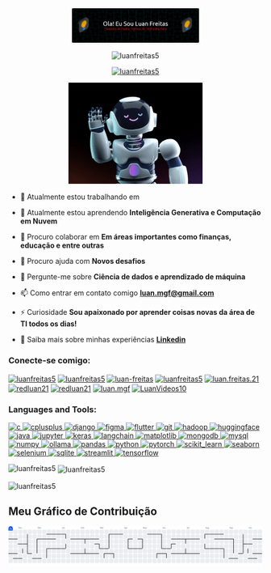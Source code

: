 <div align="center">
  <img src="banner/github-header-banner.png" alt="Luan Freitas - Cientista de Dados: Python, IA, NLP e Big Data" style="max-width: 50%;">
</div>

<p align="center"> <img src="https://komarev.com/ghpvc/?username=luanfreitas5&label=Visualizações+do+perfil&color=0e75b6&style=flat" alt="luanfreitas5" /> </p>

<p align="center"> <a href="https://github.com/ryo-ma/github-profile-trophy"><img src="https://github-profile-trophy.vercel.app/?username=luanfreitas5" alt="luanfreitas5" /></a> </p>

<div align="center">
  <img src="gif/Social Media Hello GIF by Jasper AI.gif" alt="Animação ilustrando um robo" height="200" loading="eager" />
</div>

-   🔭 Atualmente estou trabalhando em

-   🌱 Atualmente estou aprendendo **Inteligência Generativa e Computação em Nuvem**

-   👯 Procuro colaborar em **Em áreas importantes como finanças, educação e entre outras**

-   🤝 Procuro ajuda com **Novos desafios**

-   💬 Pergunte-me sobre **Ciência de dados e aprendizado de máquina**

-   📫 Como entrar em contato comigo **luan.mgf@gmail.com**

-   ⚡ Curiosidade **Sou apaixonado por aprender coisas novas da área de TI todos os dias!**

-   📄 Saiba mais sobre minhas experiências **[Linkedin](https://www.linkedin.com/in/luanfreitas5/)**

<h3 align="left">Conecte-se comigo:</h3>
<p align="left">
<a href="https://github.com/luanfreitas5" target="blank"><img align="center" src="https://raw.githubusercontent.com/rahuldkjain/github-profile-readme-generator/master/src/images/icons/Social/github.svg" alt="luanfreitas5" height="30" width="40" /></a>
<a href="https://linkedin.com/in/luanfreitas5" target="blank"><img align="center" src="https://raw.githubusercontent.com/rahuldkjain/github-profile-readme-generator/master/src/images/icons/Social/linked-in-alt.svg" alt="luanfreitas5" height="30" width="40" /></a>
<a href="https://stackoverflow.com/users/luan-freitas" target="blank"><img align="center" src="https://raw.githubusercontent.com/rahuldkjain/github-profile-readme-generator/master/src/images/icons/Social/stack-overflow.svg" alt="luan-freitas" height="30" width="40" /></a>
<a href="https://kaggle.com/luanfreitas5" target="blank"><img align="center" src="https://raw.githubusercontent.com/rahuldkjain/github-profile-readme-generator/master/src/images/icons/Social/kaggle.svg" alt="luanfreitas5" height="30" width="40" /></a>
<a href="https://fb.com/luan.freitas.21" target="blank"><img align="center" src="https://raw.githubusercontent.com/rahuldkjain/github-profile-readme-generator/master/src/images/icons/Social/facebook.svg" alt="luan.freitas.21" height="30" width="40" /></a>
<a href="https://instagram.com/redluan21" target="blank"><img align="center" src="https://raw.githubusercontent.com/rahuldkjain/github-profile-readme-generator/master/src/images/icons/Social/instagram.svg" alt="redluan21" height="30" width="40" /></a>
<a href="https://twitter.com/redluan21" target="blank"><img align="center" src="https://raw.githubusercontent.com/rahuldkjain/github-profile-readme-generator/master/src/images/icons/Social/twitter.svg" alt="redluan21" height="30" width="40" /></a>
<a href="https://medium.com/luan.mgf" target="blank"><img align="center" src="https://raw.githubusercontent.com/rahuldkjain/github-profile-readme-generator/master/src/images/icons/Social/medium.svg" alt="luan.mgf" height="30" width="40" /></a>
<a href="https://youtube.com/LuanVideos10" target="blank"><img align="center" src="https://raw.githubusercontent.com/rahuldkjain/github-profile-readme-generator/master/src/images/icons/Social/youtube.svg" alt="LuanVideos10" height="30" width="40" /></a>
</p>

<h3 align="left">Languages and Tools:</h3>
<p align="left"> <a href="https://developer.mozilla.org/en-US/docs/Web/c" target="_blank" rel="noreferrer"> <img src="https://skillicons.dev/icons?i=c" alt="c" width="40" height="40"/> </a> <a href="https://developer.mozilla.org/en-US/docs/Web/cplusplus" target="_blank" rel="noreferrer"> <img src="https://skillicons.dev/icons?i=cpp" alt="cplusplus" width="40" height="40"/> </a> <a href="https://developer.mozilla.org/en-US/docs/Web/django" target="_blank" rel="noreferrer"> <img src="https://skillicons.dev/icons?i=django" alt="django" width="40" height="40"/> </a> <a href="https://developer.mozilla.org/en-US/docs/Web/figma" target="_blank" rel="noreferrer"> <img src="https://skillicons.dev/icons?i=figma" alt="figma" width="40" height="40"/> </a> <a href="https://developer.mozilla.org/en-US/docs/Web/flutter" target="_blank" rel="noreferrer"> <img src="https://skillicons.dev/icons?i=flutter" alt="flutter" width="40" height="40"/> </a> <a href="https://developer.mozilla.org/en-US/docs/Web/git" target="_blank" rel="noreferrer"> <img src="https://skillicons.dev/icons?i=git" alt="git" width="40" height="40"/> </a> <a href="https://developer.mozilla.org/en-US/docs/Web/hadoop" target="_blank" rel="noreferrer"> <img src="https://cdn.jsdelivr.net/gh/devicons/devicon/icons/hadoop/hadoop-original.svg" alt="hadoop" width="40" height="40"/> </a> <a href="https://developer.mozilla.org/en-US/docs/Web/huggingface" target="_blank" rel="noreferrer"> <img src="https://cdn.simpleicons.org/huggingface" alt="huggingface" width="40" height="40"/> </a> <a href="https://developer.mozilla.org/en-US/docs/Web/java" target="_blank" rel="noreferrer"> <img src="https://skillicons.dev/icons?i=java" alt="java" width="40" height="40"/> </a> <a href="https://developer.mozilla.org/en-US/docs/Web/jupyter" target="_blank" rel="noreferrer"> <img src="https://cdn.jsdelivr.net/gh/devicons/devicon/icons/jupyter/jupyter-original-wordmark.svg" alt="jupyter" width="40" height="40"/> </a> <a href="https://developer.mozilla.org/en-US/docs/Web/keras" target="_blank" rel="noreferrer"> <img src="https://cdn.jsdelivr.net/gh/devicons/devicon/icons/keras/keras-original.svg" alt="keras" width="40" height="40"/> </a> <a href="https://developer.mozilla.org/en-US/docs/Web/langchain" target="_blank" rel="noreferrer"> <img src="https://cdn.simpleicons.org/langchain/1C3C3C" alt="langchain" width="40" height="40"/> </a> <a href="https://developer.mozilla.org/en-US/docs/Web/matplotlib" target="_blank" rel="noreferrer"> <img src="https://cdn.jsdelivr.net/gh/devicons/devicon/icons/matplotlib/matplotlib-original.svg" alt="matplotlib" width="40" height="40"/> </a> <a href="https://developer.mozilla.org/en-US/docs/Web/mongodb" target="_blank" rel="noreferrer"> <img src="https://skillicons.dev/icons?i=mongodb" alt="mongodb" width="40" height="40"/> </a> <a href="https://developer.mozilla.org/en-US/docs/Web/mysql" target="_blank" rel="noreferrer"> <img src="https://skillicons.dev/icons?i=mysql" alt="mysql" width="40" height="40"/> </a> <a href="https://developer.mozilla.org/en-US/docs/Web/numpy" target="_blank" rel="noreferrer"> <img src="https://cdn.jsdelivr.net/gh/devicons/devicon/icons/numpy/numpy-original.svg" alt="numpy" width="40" height="40"/> </a> <a href="https://developer.mozilla.org/en-US/docs/Web/ollama" target="_blank" rel="noreferrer"> <img src="https://cdn.simpleicons.org/ollama" alt="ollama" width="40" height="40"/> </a> <a href="https://developer.mozilla.org/en-US/docs/Web/pandas" target="_blank" rel="noreferrer"> <img src="https://cdn.jsdelivr.net/gh/devicons/devicon/icons/pandas/pandas-original.svg" alt="pandas" width="40" height="40"/> </a> <a href="https://developer.mozilla.org/en-US/docs/Web/python" target="_blank" rel="noreferrer"> <img src="https://skillicons.dev/icons?i=py" alt="python" width="40" height="40"/> </a> <a href="https://developer.mozilla.org/en-US/docs/Web/pytorch" target="_blank" rel="noreferrer"> <img src="https://skillicons.dev/icons?i=pytorch" alt="pytorch" width="40" height="40"/> </a> <a href="https://developer.mozilla.org/en-US/docs/Web/scikit_learn" target="_blank" rel="noreferrer"> <img src="https://skillicons.dev/icons?i=scikitlearn" alt="scikit_learn" width="40" height="40"/> </a> <a href="https://developer.mozilla.org/en-US/docs/Web/seaborn" target="_blank" rel="noreferrer"> <img src="https://cdn.jsdelivr.net/gh/devicons/devicon/icons/python/python-original.svg" alt="seaborn" width="40" height="40"/> </a> <a href="https://developer.mozilla.org/en-US/docs/Web/selenium" target="_blank" rel="noreferrer"> <img src="https://skillicons.dev/icons?i=selenium" alt="selenium" width="40" height="40"/> </a> <a href="https://developer.mozilla.org/en-US/docs/Web/sqlite" target="_blank" rel="noreferrer"> <img src="https://skillicons.dev/icons?i=sqlite" alt="sqlite" width="40" height="40"/> </a> <a href="https://developer.mozilla.org/en-US/docs/Web/streamlit" target="_blank" rel="noreferrer"> <img src="https://cdn.simpleicons.org/streamlit/FF4B4B" alt="streamlit" width="40" height="40"/> </a> <a href="https://developer.mozilla.org/en-US/docs/Web/tensorflow" target="_blank" rel="noreferrer"> <img src="https://skillicons.dev/icons?i=tensorflow" alt="tensorflow" width="40" height="40"/> </a></p>

<p><img align="left" src="https://github-readme-stats.vercel.app/api/top-langs/?username=luanfreitas5&theme=gotham&show_icons=true&hide_border=true&layout=compact&locale=pt-br" alt="luanfreitas5" /></p>

<p>&nbsp;<img align="center" src="https://github-readme-stats.vercel.app/api?username=luanfreitas5&theme=gotham&show_icons=true&hide_border=true&count_private=true&locale=pt-br" alt="luanfreitas5" /></p>

<p><img align="center" src="https://github-readme-streak-stats.herokuapp.com/?user=luanfreitas5&theme=gotham&hide_border=true&locale=pt-br" alt="luanfreitas5" /></p>

## Meu Gráfico de Contribuição

<picture>
  <source media="(prefers-color-scheme: dark)" srcset="https://raw.githubusercontent.com/luanfreitas5/luanfreitas5/output/pacman-contribution-graph-dark.svg">
  <source media="(prefers-color-scheme: light)" srcset="https://raw.githubusercontent.com/luanfreitas5/luanfreitas5/output/pacman-contribution-graph.svg">
  <img alt="Gráfico animado Pac-Man de contribuições no GitHub" src="https://raw.githubusercontent.com/luanfreitas5/luanfreitas5/output/pacman-contribution-graph.svg">
</picture>